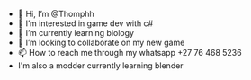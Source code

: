 - 👋 Hi, I’m @Thomphh
- 👀 I’m interested in game dev with c#
- 🌱 I’m currently learning biology
- 💞️ I’m looking to collaborate on my new game
- 📫 How to reach me through my whatsapp +27 76 468 5236
-    I'm also a modder currently learning blender

<!---
Thomphh/Thomphh is a ✨ special ✨ repository because its `README.md` (this file) appears on your GitHub profile.
You can click the Preview link to take a look at your changes.
--->
